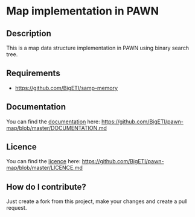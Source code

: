 # Map implementation in PAWN

## Description
This is a map data structure implementation in PAWN using binary search tree.

## Requirements
- https://github.com/BigETI/samp-memory

## Documentation
You can find the [documentation](https://github.com/BigETI/pawn-map/blob/master/DOCUMENTATION.md) here: https://github.com/BigETI/pawn-map/blob/master/DOCUMENTATION.md

## Licence
You can find the [licence](https://github.com/BigETI/pawn-map/blob/master/LICENCE.md) here: https://github.com/BigETI/pawn-map/blob/master/LICENCE.md

## How do I contribute?
Just create a fork from this project, make your changes and create a pull request.
